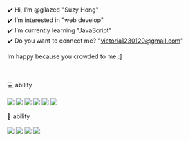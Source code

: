 ✔️ Hi, I’m @g1azed "Suzy Hong" <br />
✔️ I’m interested in "web develop" <br />
✔️ I’m currently learning "JavaScript" <br />
✔️ Do you want to connect me? "victoria1230120@gmail.com" <br />

Im happy because you crowded to me :] <br /><br /><br />



💻  ability  <br /> <br />
<img src="https://img.shields.io/badge/HTML-F7DF1E?style=flat-square&logo=HTML5&logoColor=white"/></a>
<img src="https://img.shields.io/badge/CSS-1572B6?style=flat-square&logo=CSS3&logoColor=white"/></a>
<img src="https://img.shields.io/badge/JavaScript-E34F26?style=flat-square&logo=JavaScript&logoColor=white"/></a>
<img src="https://img.shields.io/badge/Node-339933?style=flat-square&logo=Node.js&logoColor=white"/></a>
<img src="https://img.shields.io/badge/React-61DAFB?style=flat-square&logo=React&logoColor=white"/></a>
<img src="https://img.shields.io/badge/Java-007396?style=flat-square&logo=Java&logoColor=white"/></a> 

🌈 ability  <br /> <br /> 
<img src="https://img.shields.io/badge/Photoshop-31A8FF?style=flat-square&logo=Adobe Photoshop&logoColor=white"/></a>
<img src="https://img.shields.io/badge/Illustrator-FF9A00?style=flat-square&logo=Adobe Illustrator&logoColor=white"/></a>
<img src="https://img.shields.io/badge/Premiere Pro-9999FF?style=flat-square&logo=Adobe Premiere Pro&logoColor=white"/></a>
<img src="https://img.shields.io/badge/After Effects-9999FF?style=flat-square&logo=Adobe After Effects&logoColor=white"/></a>



